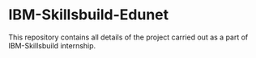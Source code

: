 # IBM-Skillsbuild-Edunet
This repository contains all details of the project carried out as a part of IBM-Skillsbuild internship.

